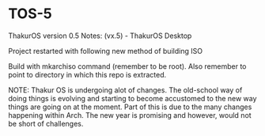 # TOS-5

ThakurOS version 0.5
Notes: (vx.5) - ThakurOS Desktop

Project restarted with following new method of building ISO

Build with mkarchiso command (remember to be root). Also remember to point to directory in which this repo is extracted.  


NOTE: Thakur OS is undergoing alot of changes. The old-school way of doing things is evolving and starting to become accustomed to the new way things are going on at the moment. Part of this is due to the many changes happening within Arch. The new year is promising and however, would not be short of challenges.
